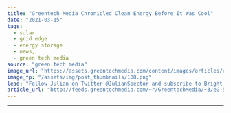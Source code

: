 ```yaml
---
title: "Greentech Media Chronicled Clean Energy Before It Was Cool"
date: "2021-03-15"
tags: 
  - solar
  - grid edge
  - energy storage
  - news,
  - green tech media
source: "green tech media"
image_url: "https://assets.greentechmedia.com/content/images/articles/evergreen-skull.jpg"
image_fp: "/assets/img/post_thumbnails/108.png"
lead: "Follow Julian on Twitter @JulianSpector and subscribe to Bright Ideas, his free weekly newsletter on the rise of clean energy. *** When your job involves occasionally illustrating the collapse of companies with a stock image of a skull, there’s a ris ..."
article_url: "http://feeds.greentechmedia.com/~r/GreentechMedia/~3/eG-5a2cCHgQ/greentech-media-shuts-down-clean-energy-rise"
---
```


---
